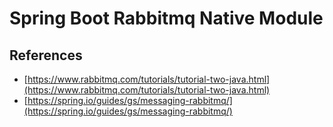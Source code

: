# Spring Boot Rabbitmq Native Module

## References
- [https://www.rabbitmq.com/tutorials/tutorial-two-java.html](https://www.rabbitmq.com/tutorials/tutorial-two-java.html)
- [https://spring.io/guides/gs/messaging-rabbitmq/](https://spring.io/guides/gs/messaging-rabbitmq/)
